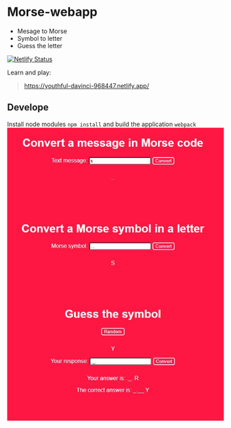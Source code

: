 # Morse-webapp

* Mesage to Morse
* Symbol to letter
* Guess the letter

[![Netlify Status](https://api.netlify.com/api/v1/badges/d5340a50-3c46-4852-8164-babc0a5644dc/deploy-status)](https://app.netlify.com/sites/youthful-davinci-968447/deploys)

Learn and play:
> https://youthful-davinci-968447.netlify.app/

## Develope
Install node modules ```npm install``` and build the application ```webpack```
![morse.jpg](morse.jpg)
